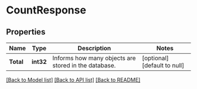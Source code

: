 # CountResponse

## Properties
Name | Type | Description | Notes
------------ | ------------- | ------------- | -------------
**Total** | **int32** | Informs how many objects are stored in the database. | [optional] [default to null]

[[Back to Model list]](../README.md#documentation-for-models) [[Back to API list]](../README.md#documentation-for-api-endpoints) [[Back to README]](../README.md)


